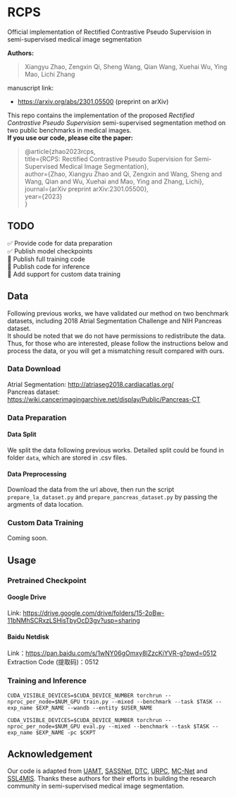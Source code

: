 # RCPS
Official implementation of Rectified Contrastive Pseudo Supervision in semi-supervised medical image segmentation  

**Authors:**  
> Xiangyu Zhao, Zengxin Qi, Sheng Wang, Qian Wang, Xuehai Wu, Ying Mao, Lichi Zhang

manuscript link:  
- https://arxiv.org/abs/2301.05500 (preprint on arXiv)  

This repo contains the implementation of the proposed *Rectified Contrastive Pseudo Supervision* semi-supervised segmentation method on two public benchmarks in medical images.  
**If you use our code, please cite the paper:**  
> @article{zhao2023rcps,  
  title={RCPS: Rectified Contrastive Pseudo Supervision for Semi-Supervised Medical Image Segmentation},  
  author={Zhao, Xiangyu Zhao and Qi, Zengxin and Wang, Sheng and Wang, Qian and Wu, Xuehai and Mao, Ying and Zhang, Lichi},  
  journal={arXiv preprint arXiv:2301.05500},  
  year={2023}  
}

## TODO
:white_check_mark: Provide code for data preparation  
:white_check_mark: Publish model checkpoints  
:black_square_button: Publish full training code  
:black_square_button: Publish code for inference  
:black_square_button: Add support for custom data training  

## Data 
Following previous works, we have validated our method on two benchmark datasets, including 2018 Atrial Segmentation Challenge and NIH Pancreas dataset.  
It should be noted that we do not have permissions to redistribute the data. Thus, for those who are interested, please follow the instructions below and process the data, or you will get a mismatching result compared with ours.
### Data Download
Atrial Segmentation: http://atriaseg2018.cardiacatlas.org/  
Pancreas dataset: https://wiki.cancerimagingarchive.net/display/Public/Pancreas-CT
### Data Preparation
#### Data Split
We split the data following previous works. Detailed split could be found in folder `data`, which are stored in .csv files.
#### Data Preprocessing
Download the data from the url above, then run the script `prepare_la_dataset.py` and `prepare_pancreas_dataset.py` by passing the argments of data location.
### Custom Data Training
Coming soon.

## Usage
### Pretrained Checkpoint
#### Google Drive
Link: https://drive.google.com/drive/folders/15-2oBw-11bNMhSCRxzLSHisTbyOcD3gv?usp=sharing  
#### Baidu Netdisk
Link：https://pan.baidu.com/s/1wNY06gOmxy8lZzcKiYVR-g?pwd=0512  
Extraction Code (提取码)：0512  

### Training and Inference
```
CUDA_VISIBLE_DEVICES=$CUDA_DEVICE_NUMBER torchrun --nproc_per_node=$NUM_GPU train.py --mixed --benchmark --task $TASK --exp_name $EXP_NAME --wandb --entity $USER_NAME
```
```
CUDA_VISIBLE_DEVICES=$CUDA_DEVICE_NUMBER torchrun --nproc_per_node=$NUM_GPU eval.py --mixed --benchmark --task $TASK --exp_name $EXP_NAME -pc $CKPT
```

## Acknowledgement
Our code is adapted from [UAMT](https://github.com/yulequan/UA-MT), [SASSNet](https://github.com/kleinzcy/SASSnet), [DTC](https://github.com/HiLab-git/DTC), [URPC](https://github.com/HiLab-git/SSL4MIS), [MC-Net](https://github.com/ycwu1997/MC-Net) and [SSL4MIS](https://github.com/HiLab-git/SSL4MIS). Thanks these authors for their efforts in building the research community in semi-supervised medical image segmentation.

